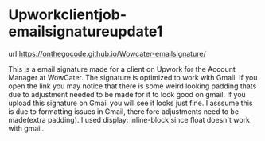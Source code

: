 # Upworkclientjob-emailsignatureupdate1

url:https://onthegocode.github.io/Wowcater-emailsignature/

This is a email signature made for a client on Upwork for the Account Manager at WowCater. The signature is optimized to work with Gmail. If you open the link you may notice that there is some weird looking padding thats due to adjustment needed to be made for it to look good on gmail. If you upload this signature on Gmail you will see it looks just fine. I asssume this is due to formatting issues in Gmail, there fore adjustments need to be made(extra padding). I used display: inline-block since float doesn't work with gmail.
